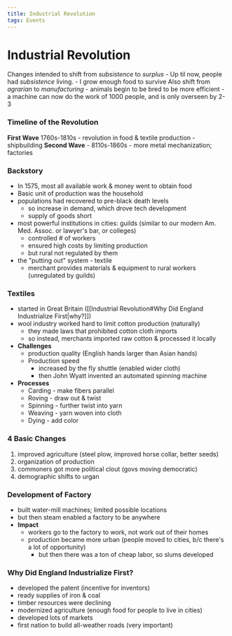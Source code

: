 ```yaml
---
title: Industrial Revolution
tags: Events
---
```


# Industrial Revolution
Changes intended to shift from *subsistence* to *surplus*
	- Up til now, people had *subsistence* living.
		- I grow enough food to survive
Also shift from *agrarian* to *manufacturing*
	- animals begin to be bred to be more efficient
	- a machine can now do the work of 1000 people, and is only overseen by 2-3
	
### Timeline of the Revolution
**First Wave** 1760s-1810s
	- revolution in food & textile production
	- shipbuilding
**Second Wave** - 8110s-1860s
	- more metal mechanization; factories
	
	
### Backstory
- In 1575, most all available work & money went to obtain food
- Basic unit of production was the household
- populations had recovered to pre-black death levels
	- so increase in demand, which drove tech development
	- supply of goods short
- most powerful institutions in cities: guilds (similar to our modern Am. Med. Assoc. or lawyer's bar, or colleges)
	- controlled # of workers
	- ensured high costs by limiting production
	- but rural not regulated by them
- the "putting out" system - textile
	- merchant provides materials & equipment to rural workers (unregulated by guilds)

### Textiles
- started in Great Britain ([[Industrial Revolution#Why Did England Industrialize First\|why?]])
- wool industry worked hard to limit cotton production (naturally)
	- they made laws that prohibited cotton cloth imports
	- so instead, merchants imported raw cotton & processed it locally
- **Challenges**
	- production quality (English hands larger than Asian hands)
	- Production speed
		- increased by the fly shuttle (enabled wider cloth)
		- then John Wyatt invented an automated spinning machine
- **Processes**
	- Carding - make fibers parallel
	- Roving - draw out & twist
	- Spinning - further twist into yarn
	- Weaving - yarn woven into cloth
	- Dying - add color

### 4 Basic Changes
1) improved agriculture (steel plow, improved horse collar, better seeds)
2) organization of production
3) commoners got more political clout (govs moving democratic)
4) demographic shifts to urgan


### Development of Factory
- built water-mill machines; limited possible locations 
- but then steam enabled a factory to be anywhere
- **Impact**
	- workers go to the factory to work, not work out of their homes
	- production became more urban (people moved to cities, b/c there's a lot of opportunity)
		- but then there was a ton of cheap labor, so slums developed


### Why Did England Industrialize First?
- developed the patent (incentive for inventors)
- ready supplies of iron & coal
- timber resources were declining
- modernized agriculture (enough food for people to live in cities)
- developed lots of markets
- first nation to build all-weather roads (very important)
